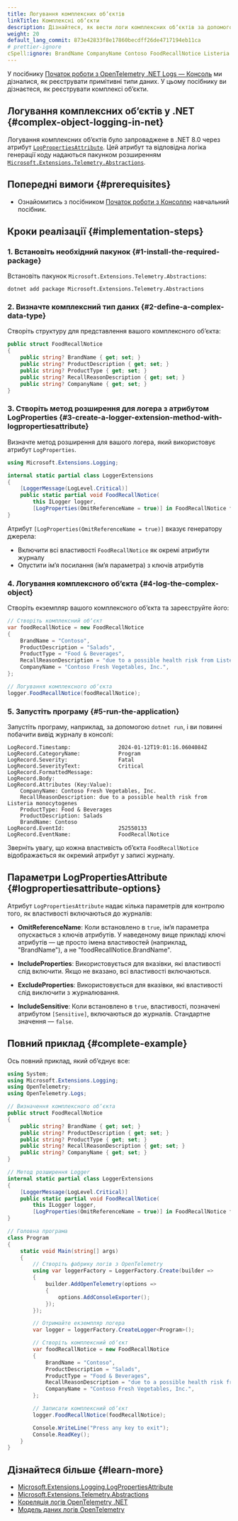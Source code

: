 ```yaml
---
title: Логування комплексних обʼєктів
linkTitle: Комплексні обʼєкти
description: Дізнайтеся, як вести логи комплексних обʼєктів за допомогою OpenTelemetry .NET
weight: 20
default_lang_commit: 873e42833f8e17860becdff26de4717194eb11ca
# prettier-ignore
cSpell:ignore: BrandName CompanyName Contoso FoodRecallNotice Listeria monocytogenes ProductDescription ProductType RecallReasonDescription
---
```


У посібнику [Початок роботи з OpenTelemetry .NET Logs — Консоль](/docs/languages/dotnet/logs/getting-started-console/) ми дізналися, як реєструвати примітивні типи даних. У цьому посібнику ви дізнаєтеся, як реєструвати комплексі обʼєкти.

## Логування комплексних обʼєктів у .NET {#complex-object-logging-in-net}

Логування комплексних обʼєктів було запроваджене в .NET 8.0 через атрибут [`LogPropertiesAttribute`](https://learn.microsoft.com/dotnet/api/microsoft.extensions.logging.logpropertiesattribute). Цей атрибут та відповідна логіка генерації коду надаються пакунком розширенням [`Microsoft.Extensions.Telemetry.Abstractions`](https://www.nuget.org/packages/Microsoft.Extensions.Telemetry.Abstractions/).

## Попередні вимоги {#prerequisites}

- Ознайомитись з посібником [Початок роботи з Консоллю](/docs/languages/dotnet/logs/getting-started-console/) навчальний посібник.

## Кроки реалізації {#implementation-steps}

### 1. Встановіть необхідний пакунок {#1-install-the-required-package}

Встановіть пакунок `Microsoft.Extensions.Telemetry.Abstractions`:

```shell
dotnet add package Microsoft.Extensions.Telemetry.Abstractions
```

### 2. Визначте комплексний тип даних {#2-define-a-complex-data-type}

Створіть структуру для представлення вашого комплексного обʼєкта:

```csharp
public struct FoodRecallNotice
{
    public string? BrandName { get; set; }
    public string? ProductDescription { get; set; }
    public string? ProductType { get; set; }
    public string? RecallReasonDescription { get; set; }
    public string? CompanyName { get; set; }
}
```

### 3. Створіть метод розширення для логера з атрибутом LogProperties {#3-create-a-logger-extension-method-with-logpropertiesattribute}

Визначте метод розширення для вашого логера, який використовує атрибут `LogProperties`.

```csharp
using Microsoft.Extensions.Logging;

internal static partial class LoggerExtensions
{
    [LoggerMessage(LogLevel.Critical)]
    public static partial void FoodRecallNotice(
        this ILogger logger,
        [LogProperties(OmitReferenceName = true)] in FoodRecallNotice foodRecallNotice);
}
```

Атрибут `[LogProperties(OmitReferenceName = true)]` вказує генератору джерела:

- Включити всі властивості `FoodRecallNotice` як окремі атрибути журналу
- Опустити імʼя посилання (імʼя параметра) з ключів атрибутів

### 4. Логування комплексного обʼєкта {#4-log-the-complex-object}

Створіть екземпляр вашого комплексного обʼєкта та зареєструйте його:

```csharp
// Створіть комплексний обʼєкт
var foodRecallNotice = new FoodRecallNotice
{
    BrandName = "Contoso",
    ProductDescription = "Salads",
    ProductType = "Food & Beverages",
    RecallReasonDescription = "due to a possible health risk from Listeria monocytogenes",
    CompanyName = "Contoso Fresh Vegetables, Inc.",
};

// Логування комплексного обʼєкта
logger.FoodRecallNotice(foodRecallNotice);
```

### 5. Запустіть програму {#5-run-the-application}

Запустіть програму, наприклад, за допомогою `dotnet run`, і ви повинні побачити вивід журналу в консолі:

```text
LogRecord.Timestamp:               2024-01-12T19:01:16.0604084Z
LogRecord.CategoryName:            Program
LogRecord.Severity:                Fatal
LogRecord.SeverityText:            Critical
LogRecord.FormattedMessage:
LogRecord.Body:
LogRecord.Attributes (Key:Value):
    CompanyName: Contoso Fresh Vegetables, Inc.
    RecallReasonDescription: due to a possible health risk from Listeria monocytogenes
    ProductType: Food & Beverages
    ProductDescription: Salads
    BrandName: Contoso
LogRecord.EventId:                 252550133
LogRecord.EventName:               FoodRecallNotice
```

Зверніть увагу, що кожна властивість обʼєкта `FoodRecallNotice` відображається як окремий атрибут у записі журналу.

## Параметри LogPropertiesAttribute {#logpropertiesattribute-options}

Атрибут `LogPropertiesAttribute` надає кілька параметрів для контролю того, як властивості включаються до журналів:

- **OmitReferenceName**: Коли встановлено в `true`, імʼя параметра опускається з ключів атрибутів. У наведеному вище прикладі ключі атрибутів — це просто імена властивостей (наприклад, "BrandName"), а не "foodRecallNotice.BrandName".

- **IncludeProperties**: Використовується для вказівки, які властивості слід включити. Якщо не вказано, всі властивості включаються.

- **ExcludeProperties**: Використовується для вказівки, які властивості слід виключити з журналювання.

- **IncludeSensitive**: Коли встановлено в `true`, властивості, позначені атрибутом `[Sensitive]`, включаються до журналів. Стандартне значення — `false`.

## Повний приклад {#complete-example}

Ось повний приклад, який обʼєднує все:

```csharp
using System;
using Microsoft.Extensions.Logging;
using OpenTelemetry;
using OpenTelemetry.Logs;

// Визначення комплексного обʼєкта
public struct FoodRecallNotice
{
    public string? BrandName { get; set; }
    public string? ProductDescription { get; set; }
    public string? ProductType { get; set; }
    public string? RecallReasonDescription { get; set; }
    public string? CompanyName { get; set; }
}

// Метод розширення Logger
internal static partial class LoggerExtensions
{
    [LoggerMessage(LogLevel.Critical)]
    public static partial void FoodRecallNotice(
        this ILogger logger,
        [LogProperties(OmitReferenceName = true)] in FoodRecallNotice foodRecallNotice);
}

// Головна програма
class Program
{
    static void Main(string[] args)
    {
        // Створіть фабрику логів з OpenTelemetry
        using var loggerFactory = LoggerFactory.Create(builder =>
        {
            builder.AddOpenTelemetry(options =>
            {
                options.AddConsoleExporter();
            });
        });

        // Отримайте екземпляр логера
        var logger = loggerFactory.CreateLogger<Program>();

        // Створіть комплексний обʼєкт
        var foodRecallNotice = new FoodRecallNotice
        {
            BrandName = "Contoso",
            ProductDescription = "Salads",
            ProductType = "Food & Beverages",
            RecallReasonDescription = "due to a possible health risk from Listeria monocytogenes",
            CompanyName = "Contoso Fresh Vegetables, Inc.",
        };

        // Записати комплексний обʼєкт
        logger.FoodRecallNotice(foodRecallNotice);

        Console.WriteLine("Press any key to exit");
        Console.ReadKey();
    }
}
```

## Дізнайтеся більше {#learn-more}

- [Microsoft.Extensions.Logging.LogPropertiesAttribute](https://learn.microsoft.com/dotnet/api/microsoft.extensions.logging.logpropertiesattribute)
- [Microsoft.Extensions.Telemetry.Abstractions](https://github.com/dotnet/extensions/blob/main/src/Libraries/Microsoft.Extensions.Telemetry.Abstractions/README.md)
- [Кореляція логів OpenTelemetry .NET](/docs/languages/dotnet/logs/correlation/)
- [Модель даних логів OpenTelemetry](/docs/specs/otel/logs/data-model/)
